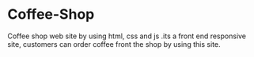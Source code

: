 # Coffee-Shop
Coffee shop web site by using html, css and js .its a front end responsive site, customers can order coffee front the shop by using this site. 
